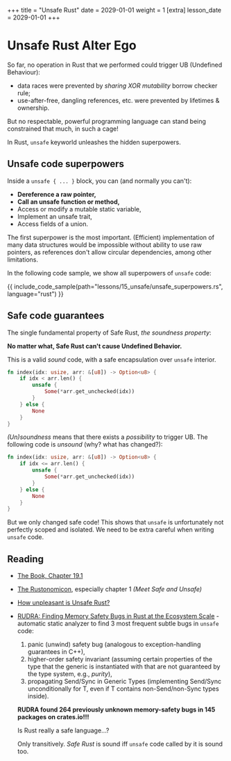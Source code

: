 +++
title = "Unsafe Rust"
date = 2029-01-01
weight = 1
[extra]
lesson_date = 2029-01-01
+++

# Unsafe Rust Alter Ego

So far, no operation in Rust that we performed could trigger UB (Undefined Behaviour):

- data races were prevented by _sharing XOR mutability_ borrow checker rule;
- use-after-free, dangling references, etc. were prevented by lifetimes & ownership.

But no respectable, powerful programming language can stand being constrained that much, in such a cage!

In Rust, `unsafe` keyworld unleashes the hidden superpowers.

## Unsafe code superpowers

Inside a `unsafe { ... }` block, you can (and normally you can't):

- **Dereference a raw pointer,**
- **Call an unsafe function or method,**
- Access or modify a mutable static variable,
- Implement an unsafe trait,
- Access fields of a union.

The first superpower is the most important. (Efficient) implementation of many data structures would be impossible without ability to use raw pointers, as references don't allow circular dependencies, among other limitations.

In the following code sample, we show all superpowers of `unsafe` code:

{{ include_code_sample(path="lessons/15_unsafe/unsafe_superpowers.rs", language="rust") }}

## Safe code guarantees

The single fundamental property of Safe Rust, _the soundness property_:

**No matter what, Safe Rust can't cause Undefined Behavior.**

This is a valid _sound_ code, with a safe encapsulation over `unsafe` interior.

```rust
fn index(idx: usize, arr: &[u8]) -> Option<u8> {
    if idx < arr.len() {
        unsafe {
            Some(*arr.get_unchecked(idx))
        }
    } else {
        None
    }
}
```

_(Un)soundness_ means that there exists a _possibility_ to trigger UB.
The following code is _unsound_ (why? what has changed?):

```rust
fn index(idx: usize, arr: &[u8]) -> Option<u8> {
    if idx <= arr.len() {
        unsafe {
            Some(*arr.get_unchecked(idx))
        }
    } else {
        None
    }
}
```

But we only changed safe code! This shows that `unsafe` is unfortunately not perfectly scoped and isolated. We need to be extra careful when writing `unsafe` code.

## Reading

- [The Book, Chapter 19.1](https://doc.rust-lang.org/book/ch19-01-unsafe-rust.html)

- [The Rustonomicon](https://doc.rust-lang.org/nomicon/), especially chapter 1 _(Meet Safe and Unsafe)_

- [How unpleasant is Unsafe Rust?](https://www.reddit.com/r/rust/comments/16i8lo2/how_unpleasant_is_unsafe_rust/)

- [RUDRA: Finding Memory Safety Bugs in Rust at the Ecosystem Scale](https://taesoo.kim/pubs/2021/bae:rudra.pdf) - automatic static analyzer to find 3 most frequent subtle bugs in `unsafe` code:
  1. panic (unwind) safety bug (analogous to exception-handling guarantees in C++),
  2. higher-order safety invariant (assuming certain properties of the type that the generic is instantiated with that are not guaranteed by the type system, e.g., _purity_),
  3. propagating Send/Sync in Generic Types (implementing Send/Sync unconditionally for T, even if T contains non-Send/non-Sync types inside).

  **RUDRA found 264 previously unknown memory-safety bugs in 145 packages on crates.io!!!**

  Is Rust really a safe language...?

  Only transitively. _Safe Rust_ is sound iff `unsafe` code called by it is sound too.
